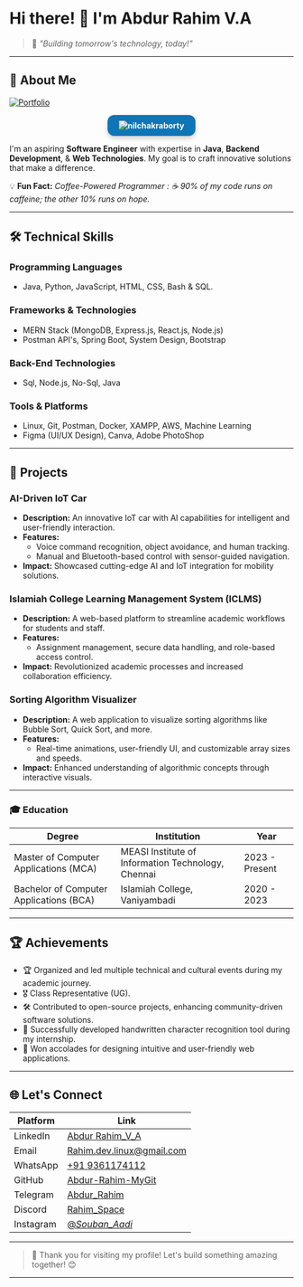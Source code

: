 
# Hi there! 👋 I'm **Abdur Rahim V.A**

> 🚀 *"Building tomorrow's technology, today!"*

---

## 🌟 **About Me**

[![Portfolio](https://img.shields.io/badge/Portfolio-Click%20Here-blueviolet?style=for-the-badge&logo=google-chrome&logoColor=white)](https://abdur-rahim-mygit.github.io/Portfolio_Rahim/)

<p align="center">
  <a href="https://github.com/nilchakraborty" target="_blank">
    <img src="https://komarev.com/ghpvc/?username=nilchakraborty&label=Profile%20views&color=0e75b6&style=flat" alt="nilchakraborty" style="border-radius: 12px; padding: 10px 20px; background-color: #0e75b6; color: white; font-weight: bold; font-size: 14px; text-decoration: none; display: inline-block; box-shadow: 0px 4px 8px rgba(0,0,0,0.2);" />
  </a>
</p>


I'm an aspiring **Software Engineer** with expertise in **Java**, **Backend Development**, & **Web Technologies**. 
My goal is to craft innovative solutions that make a difference.  

💡 **Fun Fact:** *Coffee-Powered Programmer : ☕ 90% of my code runs on caffeine; the other 10% runs on hope.*

---

## 🛠️ Technical Skills

### Programming Languages
- Java, Python, JavaScript, HTML, CSS, Bash & SQL.

### Frameworks & Technologies
- MERN Stack (MongoDB, Express.js, React.js, Node.js)
- Postman API's, Spring Boot, System Design, Bootstrap

### Back-End Technologies
- Sql, Node.js, No-Sql, Java

### Tools & Platforms
- Linux, Git, Postman, Docker, XAMPP, AWS, Machine Learning 
- Figma (UI/UX Design), Canva, Adobe PhotoShop  

---

## 📂 **Projects**

### **AI-Driven IoT Car**
- **Description:** An innovative IoT car with AI capabilities for intelligent and user-friendly interaction.
- **Features:** 
  - Voice command recognition, object avoidance, and human tracking.
  - Manual and Bluetooth-based control with sensor-guided navigation.
- **Impact:** Showcased cutting-edge AI and IoT integration for mobility solutions.

### **Islamiah College Learning Management System (ICLMS)**
- **Description:** A web-based platform to streamline academic workflows for students and staff.
- **Features:**
  - Assignment management, secure data handling, and role-based access control.
- **Impact:** Revolutionized academic processes and increased collaboration efficiency.

### **Sorting Algorithm Visualizer**
- **Description:** A web application to visualize sorting algorithms like Bubble Sort, Quick Sort, and more.
- **Features:** 
  - Real-time animations, user-friendly UI, and customizable array sizes and speeds.
- **Impact:** Enhanced understanding of algorithmic concepts through interactive visuals.

---

### 🎓 **Education**
| **Degree**                 | **Institution**                          | **Year**       |
|----------------------------|------------------------------------------|----------------|
| Master of Computer Applications (MCA) | MEASI Institute of Information Technology, Chennai | 2023 - Present |
| Bachelor of Computer Applications (BCA) | Islamiah College, Vaniyambadi               | 2020 - 2023     |

---

## 🏆 **Achievements**

- 🏆 Organized and led multiple technical and cultural events during my academic journey.
- 🎖️ Class Representative (UG).
- 🛠️ Contributed to open-source projects, enhancing community-driven software solutions.
- 🥇 Successfully developed handwritten character recognition tool during my internship.  
- 🌟 Won accolades for designing intuitive and user-friendly web applications.  

---

## 🌐 **Let's Connect**

| **Platform**     | **Link**                                                                                 |
|-------------------|-----------------------------------------------------------------------------------------|
| LinkedIn          | [ Abdur Rahim_V_A ](https://www.linkedin.com/in/abdur-rahim-v-a-721318241/)               |
| Email             | [ Rahim.dev.linux@gmail.com ](mailto:Rahim.dev.linux@gmailcom)                                       |
| WhatsApp          | [ +91 9361174112 ](https://wa.me/9361174112)                                             |
| GitHub            | [ Abdur-Rahim-MyGit](https://github.com/Abdur-Rahim-MyGit)                               |
| Telegram          | [ Abdur_Rahim](https://t.me/@Souban_aadi_Rahim)                                          |
| Discord           | [ Rahim_Space ](https://discord.com)                                                           |
| Instagram         | [ @_Souban_Aadi_](https://instagram.com/@_souban_aadi_)                                     |


---

> 🌟 Thank you for visiting my profile! Let's build something amazing together! 😊

---

